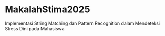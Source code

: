 # MakalahStima2025
Implementasi String Matching dan Pattern Recognition dalam Mendeteksi Stress Dini pada Mahasiswa
